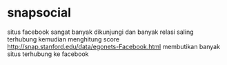 # snapsocial
situs facebook sangat banyak dikunjungi dan banyak relasi saling terhubung kemudian menghitung score http://snap.stanford.edu/data/egonets-Facebook.html
membutikan banyak situs terhubung ke facebook 
